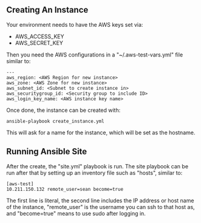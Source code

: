 Creating An Instance
--------------------

Your environment needs to have the AWS keys set via:


  - AWS_ACCESS_KEY
  - AWS_SECRET_KEY

Then you need the AWS configurations in a "~/.aws-test-vars.yml" file
similar to:

    ---
    aws_region: <AWS Region for new instance>
    aws_zone: <AWS Zone for new instance>
    aws_subnet_id: <Subnet to create instance in>
    aws_securitygroup_id: <Security group to include ID>
    aws_login_key_name: <AWS instance key name>

Once done, the instance can be created with:

    ansible-playbook create_instance.yml

This will ask for a name for the instance, which will be set as the hostname.

Running Ansible Site
--------------------

After the create, the "site.yml" playbook is run.  The site playbook can be
run after that by setting up an inventory file such as "hosts", similar to:

    [aws-test]
    10.211.150.132 remote_user=sean become=true

The first line is literal, the second line includes the IP address or host
name of the instance, "remote_user" is the username you can ssh to that host
as, and "become=true" means to use sudo after logging in.
